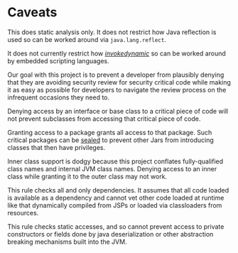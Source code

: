 # Caveats

This does static analysis only.  It does not restrict how Java
reflection is used so can be worked around via `java.lang.reflect`.

It does not currently restrict how
[*invokedynamic*](http://docs.oracle.com/javase/7/docs/technotes/guides/vm/multiple-language-support.html#invokedynamic)
so can be worked around by embedded scripting languages.

Our goal with this project is to prevent a developer from plausibly
denying that they are avoiding security review for security critical
code while making it as easy as possible for developers to navigate
the review process on the infrequent occasions they need to.

Denying access by an interface or base class to a critical piece of code
will not prevent subclasses from accessing that critical piece of code.

Granting access to a package grants all access to that package.  Such
critical packages can be
[sealed](https://docs.oracle.com/javase/tutorial/deployment/jar/sealman.html)
to prevent other Jars from introducing classes that then have
privileges.

Inner class support is dodgy because this project conflates
fully-qualified class names and internal JVM class names.
Denying access to an inner class while granting it to the
outer class may not work.

This rule checks all and only dependencies.  It assumes that all code loaded is
available as a dependency and cannot vet other code loaded at runtime
like that dynamically compiled from JSPs or loaded via classloaders
from resources.

This rule checks static accesses, and so cannot prevent access to private
constructors or fields done by java deserialization or other abstraction
breaking mechanisms built into the JVM.
